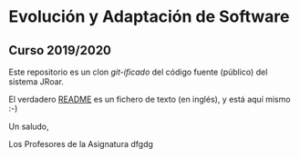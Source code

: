 # Evolución y Adaptación de Software
## Curso 2019/2020

Este repositorio es un clon *git-ificado* del código fuente (público) del sistema JRoar.

El verdadero [README](README) es un fichero de texto (en inglés), y está aquí mismo :-)

Un saludo,

Los Profesores de la Asignatura
dfgdg
